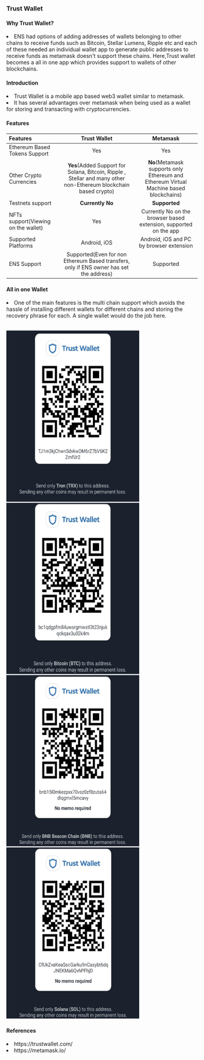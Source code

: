 ### Trust Wallet

#### Why Trust Wallet?

<li>ENS had options of adding addresses of wallets belonging to other chains to receive funds such as Bitcoin, Stellar Lumens, Ripple etc and each of these needed an individual wallet app to generate public addresses to receive funds as metamask doesn't support these chains. Here,Trust wallet becomes a all in one app which provides support to wallets of other blockchains. </li>

#### Introduction

<li>Trust Wallet is a mobile app based web3 wallet similar to metamask.</li>
<li>It has several advantages over metamask when being used as a wallet for storing and transacting with cryptocurrencies.</li>

#### Features
| Features         | Trust Wallet | Metamask    |
| :---              |    :----:   |          :---: |
| Ethereum Based Tokens Support	| Yes	| Yes	|
| Other Crypto Currencies 	| <b>Yes</b>(Added Support for Solana, Bitcoin, Ripple , Stellar and many other non-Ethereum blockchain based crypto)	| <b>No</b>(Metamask supports only Ethereum and Ethereum Virtual Machine based blockchains)	|
| Testnets support	| <b>Currently No</b> | <b>Supported</b>	|
| NFTs support(Viewing on the wallet)	| Yes	| Currently No on the browser based extension, supported on the app	|
| Supported Platforms	| Android, iOS 	| Android, iOS and PC by browser extension	|
| ENS Support	| Supported(Even for non Ethereum Based transfers, only if ENS owner has set the address) 	| Supported	|

#### All in one Wallet
<li> One of the main features is the multi chain support which avoids the hassle of installing different wallets for different chains and storing the recovery phrase for each. A single wallet would do the job here.</li>
<br>
<p>
  <img src="./figures/trust_trx.jpeg" width="350px" height="450px">
  <img src="./figures/trust_btc.jpeg" width="350px" height="450px"><br>
   <img src="./figures/trust_bep2.jpeg" width="350px" height="450px">
  <img src="./figures/trust_sol.jpeg" width="350px" height="450px"><br>
</p>


#### References
<li>https://trustwallet.com/</li>
<li>https://metamask.io/</li>



